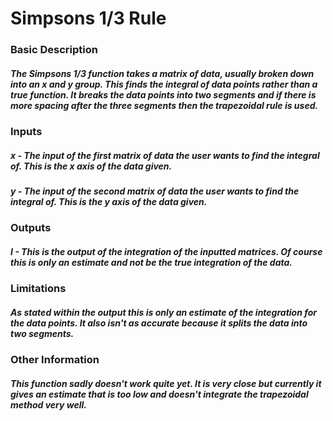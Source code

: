 # Simpsons 1/3 Rule

### Basic Description

##### The Simpsons 1/3 function takes a matrix of data, usually broken down into an x and y group. This finds the integral of data points rather than a true function. It breaks the data points into two segments and if there is more spacing after the three segments then the trapezoidal rule is used.

### Inputs

##### x - The input of the first matrix of data the user wants to find the integral of. This is the x axis of the data given.
##### y - The input of the second matrix of data the user wants to find the integral of. This is the y axis of the data given. 

### Outputs

##### I - This is the output of the integration of the inputted matrices. Of course this is only an estimate and not be the true integration of the data. 

### Limitations

##### As stated within the output this is only an estimate of the integration for the data points. It also isn't as accurate because it splits the data into two segments.

### Other Information

##### This function sadly doesn't work quite yet. It is very close but currently it gives an estimate that is too low and doesn't integrate the trapezoidal method very well.
